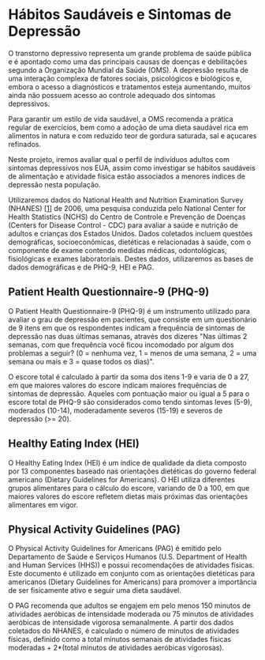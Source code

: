 # Hábitos Saudáveis e Sintomas de Depressão

O transtorno depressivo representa um grande problema de saúde pública e é apontado como uma das principais causas de doenças e debilitações segundo a Organização Mundial da Saúde (OMS). A depressão resulta de uma interação complexa de fatores sociais, psicológicos e biológicos e, embora o acesso a diagnósticos e tratamentos esteja aumentando, muitos ainda não possuem acesso ao controle adequado dos sintomas depressivos.

Para garantir um estilo de vida saudável, a OMS recomenda a prática regular de exercícios, bem como a adoção de uma dieta saudável rica em alimentos in natura e com reduzido teor de gordura saturada, sal e açucares refinados.

Neste projeto, iremos avaliar qual o perfil de indivíduos adultos com sintomas depressivos nos EUA, assim como investigar se hábitos saudáveis de alimentação e atividade física estão associados a menores índices de depressão nesta população.

Utilizaremos dados do National Health and Nutrition Examination Survey (NHANES) [[1](#1)] de 2006, uma pesquisa conduzida pelo National Center for Health Statistics (NCHS) do Centro de Controle e Prevenção de Doenças (Centers for Disease Control - CDC) para avaliar a saúde e nutrição de adultos e crianças dos Estados Unidos. Dados coletados incluem questões demográficas, socioeconômicas, dietéticas e relacionadas à saúde, com o componente de exame contendo medidas médicas, odontológicas, fisiológicas e exames laboratoriais. Destes dados, utilizaremos as bases de dados demográficas e de PHQ-9, HEI e PAG.

## Patient Health Questionnaire-9 (PHQ-9)

O Patient Health Questionnaire-9 (PHQ-9) é um instrumento utilizado para avaliar o grau de depressão em pacientes, que consiste em um questionário de 9 itens em que os respondentes indicam a frequência de sintomas de depressão nas duas últimas semanas, através dos dizeres "Nas últimas 2 semanas, com que frequência você ficou incomodado por algum dos problemas a seguir? (0 = nenhuma vez, 1 = menos de uma semana, 2 = uma semana ou mais e 3 = quase todos os dias)".

O escore total é calculado à partir da soma dos itens 1-9 e varia de 0 a 27, em que maiores valores do escore indicam maiores frequências de sintomas de depressão. Aqueles com pontuação maior ou igual a 5 para o escore total de PHQ-9 são considerados como tendo sintomas leves (5-9), moderados (10-14), moderadamente severos (15-19) e severos de depressão (>= 20). 

## Healthy Eating Index (HEI)

O Healthy Eating Index (HEI) é um índice de qualidade da dieta composto por 13 componentes baseado nas orientações dietéticas do governo federal americano (Dietary Guidelines for Americans). O HEI utiliza diferentes grupos alimentares para o cálculo do escore, variando de 0 a 100, em que maiores valores do escore refletem dietas mais próximas das orientações alimentares em vigor.

## Physical Activity Guidelines (PAG)

O Physical Activity Guidelines for Americans (PAG) é emitido pelo Departamento de Saúde e Serviços Humanos (U.S. Department of Health and Human Services (HHS)) e possui recomendações de atividades físicas. Este documento é utilizado em conjunto com as orientações dietéticas para americanos (Dietary Guidelines for Americans) para promover a importância de ser fisicamente ativo e seguir uma dieta saudável.

O PAG recomenda que adultos se engajem em pelo menos 150 minutos de atividades aeróbicas de intensidade moderada ou 75 minutos de atividades aeróbicas de intensidade vigorosa semanalmente. A partir dos dados coletados do NHANES, é calculado o número de minutos de atividades físicas, definido como a total minutos semanais de atividades físicas moderadas + 2*(total minutos de atividades aeróbicas vigorosas).

